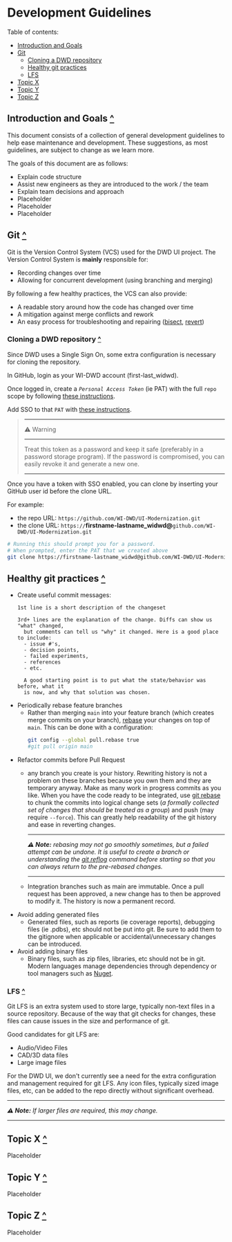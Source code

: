 # Development Guidelines

Table of contents:
- [Introduction and Goals](#introduction-and-goals-)
- [Git](#git-)
  - [Cloning a DWD repository](#cloning-a-dwd-repository-)
  - [Healthy git practices](#healthy-git-practices-)
  - [LFS](#lfs-)
- [Topic X](#topic-x-)
- [Topic Y](#topic-y-)
- [Topic Z](#topic-z-)

## Introduction and Goals [^](#development-guidelines)
This document consists of a collection of general development guidelines to help ease maintenance and development. These suggestions, as most guidelines, are subject to change as we learn more.

The goals of this document are as follows:
- Explain code structure
- Assist new engineers as they are introduced to the work / the team
- Explain team decisions and approach
- Placeholder
- Placeholder
- Placeholder

## Git [^](#development-guidelines)

Git is the Version Control System (VCS) used for the DWD UI project. The Version Control System is **mainly** responsible for:

- Recording changes over time
- Allowing for concurrent development (using branching and merging)

By following a few healthy practices, the VCS can also provide:

- A readable story around how the code has changed over time
- A mitigation against merge conflicts and rework
- An easy process for troubleshooting and repairing ([bisect](https://git-scm.com/docs/git-bisect),
  [revert](https://git-scm.com/docs/git-revert))

### Cloning a DWD repository [^](#development-guidelines)

Since DWD uses a Single Sign On, some extra configuration is necessary for cloning the repository.

In GitHub, login as your WI-DWD account (first-last_widwd).

Once logged in, create a *`Personal Access Token`* (ie PAT) with the full `repo` scope by following
[these instructions](https://docs.github.com/en/authentication/keeping-your-account-and-data-secure/creating-a-personal-access-token).

Add SSO to that `PAT` with [these instructions](https://docs.github.com/en/enterprise-cloud@latest/authentication/authenticating-with-saml-single-sign-on/authorizing-a-personal-access-token-for-use-with-saml-single-sign-on).

> ---
> ⚠ Warning
>
> ---
> Treat this token as a password and keep it safe (preferably in a password storage program). If the password is
> compromised, you can easily revoke it and generate a new one.
>
> ---

Once you have a token with SSO enabled, you can clone by inserting your GitHub user id before the clone URL.

For example:
- the repo URL: `https://github.com/WI-DWD/UI-Modernization.git`
- the clone URL: `https://`**firstname-lastname_widwd@**`github.com/WI-DWD/UI-Modernization.git`

```bash
# Running this should prompt you for a password.
# When prompted, enter the PAT that we created above
git clone https://firstname-lastname_widwd@github.com/WI-DWD/UI-Modernization.git`
```

## Healthy git practices [^](#)

- Create useful commit messages:
  ```
  1st line is a short description of the changeset

  3rd+ lines are the explanation of the change. Diffs can show us "what" changed,
    but comments can tell us "why" it changed. Here is a good place to include:
    - issue #'s,
    - decision points,
    - failed experiments,
    - references
    - etc.

    A good starting point is to put what the state/behavior was before, what it
    is now, and why that solution was chosen.
  ```
- Periodically rebase feature branches
  - Rather than merging `main` into your feature branch (which creates merge commits on your branch),
    [rebase](https://git-scm.com/book/en/v2/Git-Branching-Rebasing) your changes on top of `main`. This can
    be done with a configuration:
    ```bash
    git config --global pull.rebase true
    #git pull origin main
    ```
- Refactor commits before Pull Request
  - any branch you create is your history. Rewriting history is not a problem on these branches because
    you own them and they are temporary anyway. Make as many work in progress commits as you like. When you
    have the code ready to be integrated, use
    [git rebase](https://git-scm.com/book/en/v2/Git-Tools-Rewriting-History#_squashing) to chunk the commits
    into logical change sets (*a formally collected set of changes that should be treated as a group*) and
    push (may require `--force`). This can greatly help readability of the git history and ease in reverting
    changes.

    ---
    ***⚠ Note:** rebasing may not go smoothly sometimes, but a failed attempt can be undone. It is useful to
    create a branch or understanding the [git reflog](https://git-scm.com/docs/git-reflog) command before
    starting so that you can always return to the pre-rebased changes.*

    ---
  - Integration branches such as main are immutable. Once a pull request has been approved, a new change has to
    then be approved to modify it. The history is now a permanent record.
- Avoid adding generated files
  - Generated files, such as reports (ie coverage reports), debugging files (ie .pdbs), etc should not be put
    into git. Be sure to add them to the gitignore when applicable or accidental/unnecessary changes can be
    introduced.
- Avoid adding binary files
  - Binary files, such as zip files, libraries, etc should not be in git. Modern languages manage dependencies
    through dependency or tool managers such as [Nuget](https://www.nuget.org/).



### LFS [^](#development-guidelines)

Git LFS is an extra system used to store large, typically non-text files in a source repository. Because of the way that git checks for changes, these files can cause issues in the size and performance of git.

Good candidates for git LFS are:
- Audio/Video Files
- CAD/3D data files
- Large image files

For the DWD UI, we don't currently see a need for the extra configuration and management required for git LFS. Any icon files, typically sized image files, etc, can be added to the repo directly without significant overhead.

---
***⚠ Note:** If larger files are required, this may change.*

---

## Topic X [^](#development-guidelines)
Placeholder

## Topic Y [^](#development-guidelines)
Placeholder

## Topic Z [^](#development-guidelines)
Placeholder